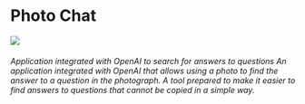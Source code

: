 # Photo Chat

![](screen.png)

###### Application integrated with OpenAI to search for answers to questions An application integrated with OpenAI that allows using a photo to find the answer to a question in the photograph. A tool prepared to make it easier to find answers to questions that cannot be copied in a simple way.
